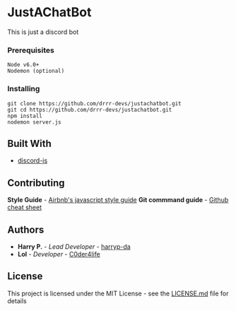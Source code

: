 # JustAChatBot
This is just a discord bot


### Prerequisites

```
Node v6.0+
Nodemon (optional)
```

### Installing

```
git clone https://github.com/drrr-devs/justachatbot.git
git cd https://github.com/drrr-devs/justachatbot.git
npm install
nodemon server.js
```


## Built With

* [discord-js](https://anidiotsguide_old.gitbooks.io/discord-js-bot-guide/)

## Contributing

**Style Guide** - [Airbnb's javascript style guide](https://github.com/airbnb/javascript)
**Git commmand guide** - [Github cheat sheet](https://education.github.com/git-cheat-sheet-education.pdf)

## Authors

* **Harry P.** - *Lead Developer* - [harryp-da](https://github.com/harryp-da)
* **Lol** - *Developer* - [C0der4life](https://github.com/C0der4life)

## License

This project is licensed under the MIT License - see the [LICENSE.md](LICENSE.md) file for details
